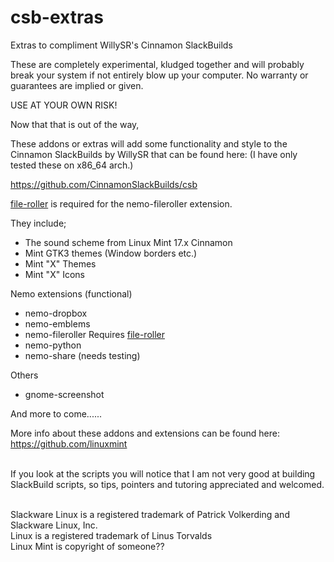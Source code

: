 # csb-extras
Extras to compliment WillySR's Cinnamon SlackBuilds

These are completely experimental, kludged together and will probably break your system if not entirely blow up your computer. No warranty or guarantees are implied or given.

USE AT YOUR OWN RISK!

Now that that is out of the way,

These addons or extras will add some functionality and style to the Cinnamon SlackBuilds by WillySR that can be found here:
(I have only tested these on x86_64 arch.)

https://github.com/CinnamonSlackBuilds/csb

<a href="https://slackbuilds.org/repository/14.2/system/file-roller/?search=file-roller">file-roller</a> is required for the nemo-fileroller extension.


They include;

 * The sound scheme from Linux Mint 17.x Cinnamon
 * Mint GTK3 themes (Window borders etc.)
 * Mint "X" Themes
 * Mint "X" Icons
 
Nemo extensions (functional)

 * nemo-dropbox
 * nemo-emblems
 * nemo-fileroller
 <indent>Requires <a href="https://slackbuilds.org/repository/14.2/system/file-roller/?search=file-roller">file-roller</a>
 * nemo-python
 * nemo-share (needs testing)
 
Others

 * gnome-screenshot

And more to come......

More info about these addons and extensions can be found here:<br>
https://github.com/linuxmint

<br>
If you look at the scripts you will notice that I am not very good at building SlackBuild scripts, so tips, pointers and tutoring appreciated and welcomed.<br>
<br>

Slackware Linux is a registered trademark of Patrick Volkerding and Slackware Linux, Inc.<br>
Linux is a registered trademark of Linus Torvalds<br>
Linux Mint is copyright of someone??

